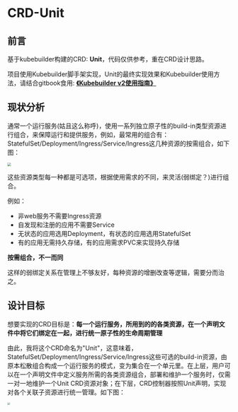 # CRD-Unit

## 前言

基于kubebuilder构建的CRD: **Unit**，代码仅供参考，重在CRD设计思路。

项目使用Kubebuilder脚手架实现，Unit的最终实现效果和Kubebuilder使用方法，请结合gitbook食用:
 [**《Kubebuilder v2使用指南》**](https://blog.upweto.top/gitbooks/kubebuilder/)



## 现状分析

通常一个运行服务(姑且这么称呼)，使用一系列独立原子性的build-in类型资源进行组合，来保障运行和提供服务，例如，最常用的组合有：StatefulSet/Deployment/Ingress/Service/Ingress这几种资源的按需组合，如下图：

<img src="http://mycloudn.kokoerp.com/20200521172548.jpg" style="zoom:50%;" />

这些资源类型每一种都是可选项，根据使用需求的不同，来灵活(弱绑定？)进行组合。

例如：

- 非web服务不需要Ingress资源
- 自发现和注册的应用不需要Service
- 无状态的应用选用Deployment，有状态的应用选用StatefulSet
- 有的应用无需持久存储，有的应用需求PVC来实现持久存储

**按需组合，不一而同**

这样的弱绑定关系在管理上不够友好，每种资源的增删改查等逻辑，需要分而治之。



## 设计目标

想要实现的CRD目标是：**每一个运行服务，所用到的的各类资源，在一个声明文件中将它们绑定在一起，进行统一原子性的生命周期管理**

由此，我将这个CRD命名为"Unit"，这意味着，StatefulSet/Deployment/Ingress/Service/Ingress这些可选的build-in资源，由原本松散组合构成一个运行服务的模式，变为集合在一个单元里。在上层，用户可以在一个声明文件中定义服务所需的各类资源组合，部署和维护一个服务时，仅需一对一地维护一个Unit CRD资源对象；在下层，CRD控制器按照Unit声明，实现对各个关联子资源进行统一管理。如下图：

<img src="http://mycloudn.kokoerp.com/20200522103739.jpg" style="zoom:35%;" />

